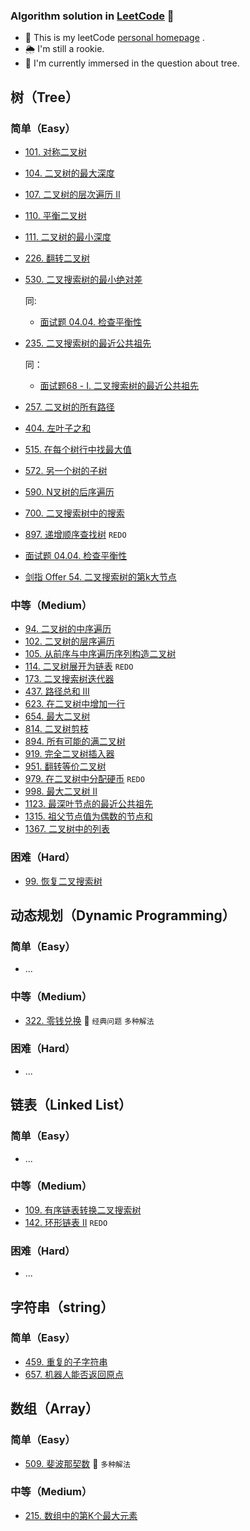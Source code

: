 ### Algorithm solution in [LeetCode](https://leetcode-cn.com/) 🧐

- 🌟 This is my leetCode [personal homepage](https://leetcode-cn.com/u/simonwong/) .
- 🌦 I'm still a rookie.
- 🤯 I'm currently immersed in the question about tree.


## 树（Tree）

### 简单（Easy）

- [101. 对称二叉树](https://leetcode-cn.com/problems/symmetric-tree/)
- [104. 二叉树的最大深度](https://leetcode-cn.com/problems/maximum-depth-of-binary-tree/)
- [107. 二叉树的层次遍历 II](https://leetcode-cn.com/problems/binary-tree-level-order-traversal-ii/)
- [110. 平衡二叉树](https://leetcode-cn.com/problems/balanced-binary-tree/)
- [111. 二叉树的最小深度](https://leetcode-cn.com/problems/minimum-depth-of-binary-tree/)
- [226. 翻转二叉树](https://leetcode-cn.com/problems/invert-binary-tree/)
- [530. 二叉搜索树的最小绝对差](https://leetcode-cn.com/problems/minimum-absolute-difference-in-bst/)

  同:

  - [面试题 04.04. 检查平衡性](https://leetcode-cn.com/problems/check-balance-lcci/)

- [235. 二叉搜索树的最近公共祖先](https://leetcode-cn.com/problems/lowest-common-ancestor-of-a-binary-search-tree/)

  同：
  
  - [面试题68 - I. 二叉搜索树的最近公共祖先](https://leetcode-cn.com/problems/er-cha-sou-suo-shu-de-zui-jin-gong-gong-zu-xian-lcof/)

- [257. 二叉树的所有路径](https://leetcode-cn.com/problems/binary-tree-paths/)
- [404. 左叶子之和](https://leetcode-cn.com/problems/sum-of-left-leaves/)
- [515. 在每个树行中找最大值](https://leetcode-cn.com/problems/find-largest-value-in-each-tree-row/)
- [572. 另一个树的子树](https://leetcode-cn.com/problems/subtree-of-another-tree/)
- [590. N叉树的后序遍历](https://leetcode-cn.com/problems/n-ary-tree-postorder-traversal/)
- [700. 二叉搜索树中的搜索](https://leetcode-cn.com/problems/search-in-a-binary-search-tree/)
- [897. 递增顺序查找树](https://leetcode-cn.com/problems/increasing-order-search-tree/) `REDO`
- [面试题 04.04. 检查平衡性](https://leetcode-cn.com/problems/check-balance-lcci/)
- [剑指 Offer 54. 二叉搜索树的第k大节点](https://leetcode-cn.com/problems/er-cha-sou-suo-shu-de-di-kda-jie-dian-lcof/)


### 中等（Medium）

- [94. 二叉树的中序遍历](https://leetcode-cn.com/problems/binary-tree-inorder-traversal/)
- [102. 二叉树的层序遍历](https://leetcode-cn.com/problems/binary-tree-level-order-traversal/)
- [105. 从前序与中序遍历序列构造二叉树](https://leetcode-cn.com/problems/construct-binary-tree-from-preorder-and-inorder-traversal/)
- [114. 二叉树展开为链表](https://leetcode-cn.com/problems/flatten-binary-tree-to-linked-list/) `REDO`
- [173. 二叉搜索树迭代器](https://leetcode-cn.com/problems/binary-search-tree-iterator/)
- [437. 路径总和 III](https://leetcode-cn.com/problems/path-sum-iii/)
- [623. 在二叉树中增加一行](https://leetcode-cn.com/problems/add-one-row-to-tree/)
- [654. 最大二叉树](https://leetcode-cn.com/problems/maximum-binary-tree/)
- [814. 二叉树剪枝](https://leetcode-cn.com/problems/binary-tree-pruning/)
- [894. 所有可能的满二叉树](https://leetcode-cn.com/problems/all-possible-full-binary-trees/)
- [919. 完全二叉树插入器](https://leetcode-cn.com/problems/complete-binary-tree-inserter/)
- [951. 翻转等价二叉树](https://leetcode-cn.com/problems/flip-equivalent-binary-trees/)
- [979. 在二叉树中分配硬币](https://leetcode-cn.com/problems/distribute-coins-in-binary-tree/) `REDO`
- [998. 最大二叉树 II](https://leetcode-cn.com/problems/maximum-binary-tree-ii/)
- [1123. 最深叶节点的最近公共祖先](https://leetcode-cn.com/problems/lowest-common-ancestor-of-deepest-leaves/)
- [1315. 祖父节点值为偶数的节点和](https://leetcode-cn.com/problems/sum-of-nodes-with-even-valued-grandparent/)
- [1367. 二叉树中的列表](https://leetcode-cn.com/problems/linked-list-in-binary-tree/)

### 困难（Hard）

- [99. 恢复二叉搜索树](https://leetcode-cn.com/problems/recover-binary-search-tree/)


## 动态规划（Dynamic Programming）

### 简单（Easy）

- ...

### 中等（Medium）

- [322. 零钱兑换](https://leetcode-cn.com/problems/coin-change/) 🌟 `经典问题` `多种解法`

### 困难（Hard）

- ...


## 链表（Linked List）


### 简单（Easy）

- ...

### 中等（Medium）

- [109. 有序链表转换二叉搜索树](https://leetcode-cn.com/problems/convert-sorted-list-to-binary-search-tree/)
- [142. 环形链表 II](https://leetcode-cn.com/problems/linked-list-cycle-ii/) `REDO`

### 困难（Hard）

- ...


## 字符串（string）

### 简单（Easy）

- [459. 重复的子字符串](https://leetcode-cn.com/problems/repeated-substring-pattern/)
- [657. 机器人能否返回原点](https://leetcode-cn.com/problems/robot-return-to-origin/)


## 数组（Array）

### 简单（Easy）

- [509. 斐波那契数](https://leetcode-cn.com/problems/fibonacci-number/) 🌟 `多种解法`

### 中等（Medium）

- [215. 数组中的第K个最大元素](https://leetcode-cn.com/problems/kth-largest-element-in-an-array/)
